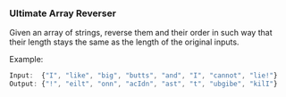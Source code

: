 ### Ultimate Array Reverser

Given an array of strings, reverse them and their order in such way that their length stays the same as the length of the original inputs.

Example:
```js
Input:  {"I", "like", "big", "butts", "and", "I", "cannot", "lie!"}
Output: {"!", "eilt", "onn", "acIdn", "ast", "t", "ubgibe", "kilI"}

